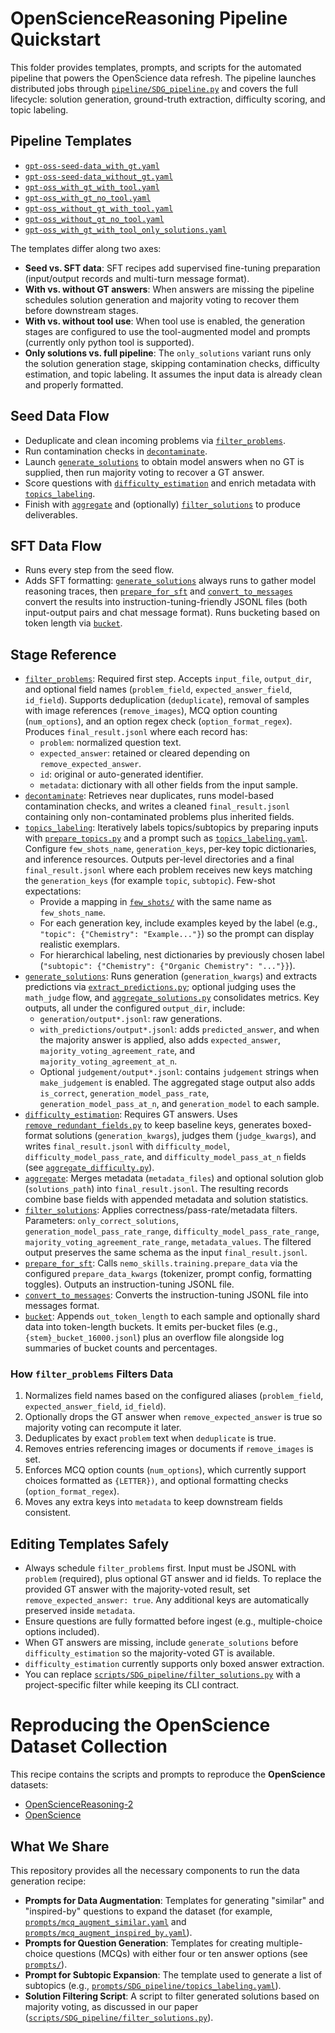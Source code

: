 # OpenScienceReasoning Pipeline Quickstart

This folder provides templates, prompts, and scripts for the automated pipeline that powers the OpenScience data refresh. The pipeline launches distributed jobs through [`pipeline/SDG_pipeline.py`](pipeline/SDG_pipeline.py) and covers the full lifecycle: solution generation, ground-truth extraction, difficulty scoring, and topic labeling.

## Pipeline Templates
- [`gpt-oss-seed-data_with_gt.yaml`](configs/SDG_pipeline/gpt-oss-seed-data_with_gt.yaml)
- [`gpt-oss-seed-data_without_gt.yaml`](configs/SDG_pipeline/gpt-oss-seed-data_without_gt.yaml)
- [`gpt-oss_with_gt_with_tool.yaml`](configs/SDG_pipeline/gpt-oss_with_gt_with_tool.yaml)
- [`gpt-oss_with_gt_no_tool.yaml`](configs/SDG_pipeline/gpt-oss_with_gt_no_tool.yaml)
- [`gpt-oss_without_gt_with_tool.yaml`](configs/SDG_pipeline/gpt-oss_without_gt_with_tool.yaml)
- [`gpt-oss_without_gt_no_tool.yaml`](configs/SDG_pipeline/gpt-oss_without_gt_no_tool.yaml)
- [`gpt-oss_with_gt_with_tool_only_solutions.yaml`](configs/SDG_pipeline/gpt-oss_with_gt_with_tool_only_solutions.yaml)

The templates differ along two axes:
- **Seed vs. SFT data**: SFT recipes add supervised fine-tuning preparation (input/output records and multi-turn message format).
- **With vs. without GT answers**: When answers are missing the pipeline schedules solution generation and majority voting to recover them before downstream stages.
- **With vs. without tool use**: When tool use is enabled, the generation stages are configured to use the tool-augmented model and prompts (currently only python tool is supported).
- **Only solutions vs. full pipeline**: The `only_solutions` variant runs only the solution generation stage, skipping contamination checks, difficulty estimation, and topic labeling. It assumes the input data is already clean and properly formatted.

## Seed Data Flow
- Deduplicate and clean incoming problems via [`filter_problems`](scripts/SDG_pipeline/filter_problems.py).
- Run contamination checks in [`decontaminate`](scripts/SDG_pipeline/decontaminate.py).
- Launch [`generate_solutions`](pipeline/SDG_pipeline.py) to obtain model answers when no GT is supplied, then run majority voting to recover a GT answer.
- Score questions with [`difficulty_estimation`](pipeline/SDG_pipeline.py) and enrich metadata with [`topics_labeling`](pipeline/SDG_pipeline.py).
- Finish with [`aggregate`](scripts/SDG_pipeline/aggregate_matadata.py) and (optionally) [`filter_solutions`](scripts/SDG_pipeline/filter_solutions.py) to produce deliverables.

## SFT Data Flow
- Runs every step from the seed flow.
- Adds SFT formatting: [`generate_solutions`](pipeline/SDG_pipeline.py) always runs to gather model reasoning traces, then [`prepare_for_sft`](pipeline/SDG_pipeline.py) and [`convert_to_messages`]() convert the results into instruction-tuning-friendly JSONL files (both input-output pairs and chat message format). Runs bucketing based on token length via [`bucket`](scripts/SDG_pipeline/calculate_tkn_len_and_bucket.py).

## Stage Reference
- [`filter_problems`](scripts/SDG_pipeline/filter_problems.py): Required first step. Accepts `input_file`, `output_dir`, and optional field names (`problem_field`, `expected_answer_field`, `id_field`). Supports deduplication (`deduplicate`), removal of samples with image references (`remove_images`), MCQ option counting (`num_options`), and an option regex check (`option_format_regex`). Produces `final_result.jsonl` where each record has:
  - `problem`: normalized question text.
  - `expected_answer`: retained or cleared depending on `remove_expected_answer`.
  - `id`: original or auto-generated identifier.
  - `metadata`: dictionary with all other fields from the input sample.
- [`decontaminate`](scripts/SDG_pipeline/decontaminate.py): Retrieves near duplicates, runs model-based contamination checks, and writes a cleaned `final_result.jsonl` containing only non-contaminated problems plus inherited fields.
- [`topics_labeling`](pipeline/SDG_pipeline.py): Iteratively labels topics/subtopics by preparing inputs with [`prepare_topics.py`](scripts/SDG_pipeline/prepare_topics.py) and a prompt such as [`topics_labeling.yaml`](prompts/SDG_pipeline/topics_labeling.yaml). Configure `few_shots_name`, `generation_keys`, per-key topic dictionaries, and inference resources. Outputs per-level directories and a final `final_result.jsonl` where each problem receives new keys matching the `generation_keys` (for example `topic`, `subtopic`). Few-shot expectations:
  - Provide a mapping in [`few_shots/`](few_shots/) with the same name as `few_shots_name`.
  - For each generation key, include examples keyed by the label (e.g., `"topic": {"Chemistry": "Example..."}`) so the prompt can display realistic exemplars.
  - For hierarchical labeling, nest dictionaries by previously chosen label (`"subtopic": {"Chemistry": {"Organic Chemistry": "..."}}`).
- [`generate_solutions`](pipeline/SDG_pipeline.py): Runs generation (`generation_kwargs`) and extracts predictions via [`extract_predictions.py`](scripts/SDG_pipeline/extract_predictions.py); optional judging uses the `math_judge` flow, and [`aggregate_solutions.py`](scripts/SDG_pipeline/aggregate_solutions.py) consolidates metrics. Key outputs, all under the configured `output_dir`, include:
  - `generation/output*.jsonl`: raw generations.
  - `with_predictions/output*.jsonl`: adds `predicted_answer`, and when the majority answer is applied, also adds `expected_answer`, `majority_voting_agreement_rate`, and `majority_voting_agreement_at_n`.
  - Optional `judgement/output*.jsonl`: contains `judgement` strings when `make_judgement` is enabled. The aggregated stage output also adds `is_correct`, `generation_model_pass_rate`, `generation_model_pass_at_n`, and `generation_model` to each sample.
- [`difficulty_estimation`](pipeline/SDG_pipeline.py): Requires GT answers. Uses [`remove_redundant_fields.py`](scripts/SDG_pipeline/remove_redundant_fields.py) to keep baseline keys, generates boxed-format solutions (`generation_kwargs`), judges them (`judge_kwargs`), and writes `final_result.jsonl` with `difficulty_model`, `difficulty_model_pass_rate`, and `difficulty_model_pass_at_n` fields (see [`aggregate_difficulty.py`](scripts/SDG_pipeline/aggregate_difficulty.py)).
- [`aggregate`](scripts/SDG_pipeline/aggregate_matadata.py): Merges metadata (`metadata_files`) and optional solution glob (`solutions_path`) into `final_result.jsonl`. The resulting records combine base fields with appended metadata and solution statistics.
- [`filter_solutions`](scripts/SDG_pipeline/filter_solutions.py): Applies correctness/pass-rate/metadata filters. Parameters: `only_correct_solutions`, `generation_model_pass_rate_range`, `difficulty_model_pass_rate_range`, `majority_voting_agreement_rate_range`, `metadata_values`. The filtered output preserves the same schema as the input `final_result.jsonl`.
- [`prepare_for_sft`](pipeline/SDG_pipeline.py): Calls `nemo_skills.training.prepare_data` via the configured `prepare_data_kwargs` (tokenizer, prompt config, formatting toggles). Outputs an instruction-tuning JSONL file.
- [`convert_to_messages`](scripts/SDG_pipeline/convert_to_messages.py): Converts the instruction-tuning JSONL file into messages format.
- [`bucket`](scripts/SDG_pipeline/calculate_tkn_len_and_bucket.py): Appends `out_token_length` to each sample and optionally shard data into token-length buckets. It emits per-bucket files (e.g., `{stem}_bucket_16000.jsonl`) plus an overflow file alongside log summaries of bucket counts and percentages.

### How `filter_problems` Filters Data
1. Normalizes field names based on the configured aliases (`problem_field`, `expected_answer_field`, `id_field`).
2. Optionally drops the GT answer when `remove_expected_answer` is true so majority voting can recompute it later.
3. Deduplicates by exact `problem` text when `deduplicate` is true.
4. Removes entries referencing images or documents if `remove_images` is set.
5. Enforces MCQ option counts (`num_options`), which currently support choices formatted as `{LETTER})`, and optional formatting checks (`option_format_regex`).
6. Moves any extra keys into `metadata` to keep downstream fields consistent.

## Editing Templates Safely
- Always schedule `filter_problems` first. Input must be JSONL with `problem` (required), plus optional GT answer and id fields. To replace the provided GT answer with the majority-voted result, set `remove_expected_answer: true`. Any additional keys are automatically preserved inside `metadata`.
- Ensure questions are fully formatted before ingest (e.g., multiple-choice options included).
- When GT answers are missing, include `generate_solutions` before `difficulty_estimation` so the majority-voted GT is available.
- `difficulty_estimation` currently supports only boxed answer extraction.
- You can replace [`scripts/SDG_pipeline/filter_solutions.py`](scripts/SDG_pipeline/filter_solutions.py) with a project-specific filter while keeping its CLI contract.

# Reproducing the OpenScience Dataset Collection

This recipe contains the scripts and prompts to reproduce the **OpenScience** datasets:

* [OpenScienceReasoning-2](https://huggingface.co/datasets/nvidia/OpenScienceReasoning-2)
* [OpenScience](https://huggingface.co/datasets/nvidia/OpenScience)

## What We Share

This repository provides all the necessary components to run the data generation recipe:

* **Prompts for Data Augmentation**: Templates for generating "similar" and "inspired-by" questions to expand the dataset (for example, [`prompts/mcq_augment_similar.yaml`](prompts/mcq_augment_similar.yaml) and [`prompts/mcq_augment_inspired_by.yaml`](prompts/mcq_augment_inspired_by.yaml)).
* **Prompts for Question Generation**: Templates for creating multiple-choice questions (MCQs) with either four or ten answer options (see [`prompts/`](prompts/)).
* **Prompt for Subtopic Expansion**: The template used to generate a list of subtopics (e.g., [`prompts/SDG_pipeline/topics_labeling.yaml`](prompts/SDG_pipeline/topics_labeling.yaml)).
* **Solution Filtering Script**: A script to filter generated solutions based on majority voting, as discussed in our paper ([`scripts/SDG_pipeline/filter_solutions.py`](scripts/SDG_pipeline/filter_solutions.py)).
